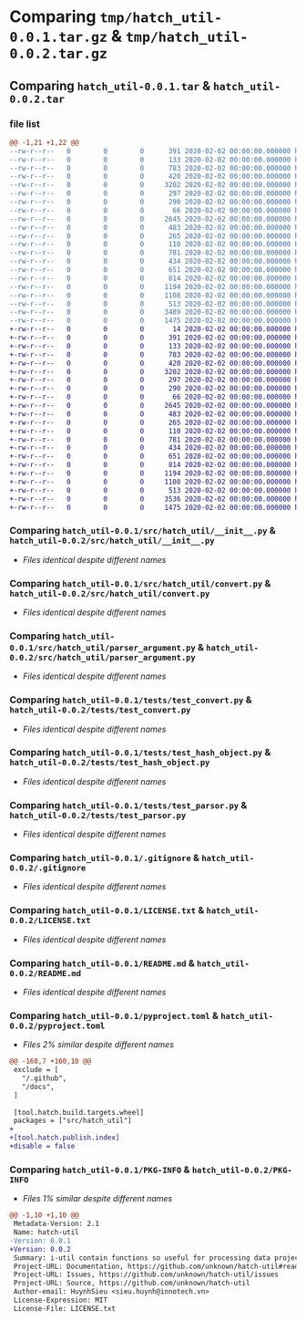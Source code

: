 # Comparing `tmp/hatch_util-0.0.1.tar.gz` & `tmp/hatch_util-0.0.2.tar.gz`

## Comparing `hatch_util-0.0.1.tar` & `hatch_util-0.0.2.tar`

### file list

```diff
@@ -1,21 +1,22 @@
--rw-r--r--   0        0        0      391 2020-02-02 00:00:00.000000 hatch_util-0.0.1/tox.ini
--rw-r--r--   0        0        0      133 2020-02-02 00:00:00.000000 hatch_util-0.0.1/src/hatch_util/__about__.py
--rw-r--r--   0        0        0      783 2020-02-02 00:00:00.000000 hatch_util-0.0.1/src/hatch_util/__init__.py
--rw-r--r--   0        0        0      420 2020-02-02 00:00:00.000000 hatch_util-0.0.1/src/hatch_util/compose.py
--rw-r--r--   0        0        0     3202 2020-02-02 00:00:00.000000 hatch_util-0.0.1/src/hatch_util/convert.py
--rw-r--r--   0        0        0      297 2020-02-02 00:00:00.000000 hatch_util-0.0.1/src/hatch_util/environ.py
--rw-r--r--   0        0        0      290 2020-02-02 00:00:00.000000 hatch_util-0.0.1/src/hatch_util/hash_object.py
--rw-r--r--   0        0        0       66 2020-02-02 00:00:00.000000 hatch_util-0.0.1/src/hatch_util/misc.py
--rw-r--r--   0        0        0     2645 2020-02-02 00:00:00.000000 hatch_util-0.0.1/src/hatch_util/parser_argument.py
--rw-r--r--   0        0        0      483 2020-02-02 00:00:00.000000 hatch_util-0.0.1/src/hatch_util/period.py
--rw-r--r--   0        0        0      265 2020-02-02 00:00:00.000000 hatch_util-0.0.1/src/hatch_util/string.py
--rw-r--r--   0        0        0      110 2020-02-02 00:00:00.000000 hatch_util-0.0.1/tests/__init__.py
--rw-r--r--   0        0        0      781 2020-02-02 00:00:00.000000 hatch_util-0.0.1/tests/test_convert.py
--rw-r--r--   0        0        0      434 2020-02-02 00:00:00.000000 hatch_util-0.0.1/tests/test_exist.py
--rw-r--r--   0        0        0      651 2020-02-02 00:00:00.000000 hatch_util-0.0.1/tests/test_hash_object.py
--rw-r--r--   0        0        0      814 2020-02-02 00:00:00.000000 hatch_util-0.0.1/tests/test_parsor.py
--rw-r--r--   0        0        0     1194 2020-02-02 00:00:00.000000 hatch_util-0.0.1/.gitignore
--rw-r--r--   0        0        0     1108 2020-02-02 00:00:00.000000 hatch_util-0.0.1/LICENSE.txt
--rw-r--r--   0        0        0      513 2020-02-02 00:00:00.000000 hatch_util-0.0.1/README.md
--rw-r--r--   0        0        0     3489 2020-02-02 00:00:00.000000 hatch_util-0.0.1/pyproject.toml
--rw-r--r--   0        0        0     1475 2020-02-02 00:00:00.000000 hatch_util-0.0.1/PKG-INFO
+-rw-r--r--   0        0        0       14 2020-02-02 00:00:00.000000 hatch_util-0.0.2/requirements.txt
+-rw-r--r--   0        0        0      391 2020-02-02 00:00:00.000000 hatch_util-0.0.2/tox.ini
+-rw-r--r--   0        0        0      133 2020-02-02 00:00:00.000000 hatch_util-0.0.2/src/hatch_util/__about__.py
+-rw-r--r--   0        0        0      783 2020-02-02 00:00:00.000000 hatch_util-0.0.2/src/hatch_util/__init__.py
+-rw-r--r--   0        0        0      420 2020-02-02 00:00:00.000000 hatch_util-0.0.2/src/hatch_util/compose.py
+-rw-r--r--   0        0        0     3202 2020-02-02 00:00:00.000000 hatch_util-0.0.2/src/hatch_util/convert.py
+-rw-r--r--   0        0        0      297 2020-02-02 00:00:00.000000 hatch_util-0.0.2/src/hatch_util/environ.py
+-rw-r--r--   0        0        0      290 2020-02-02 00:00:00.000000 hatch_util-0.0.2/src/hatch_util/hash_object.py
+-rw-r--r--   0        0        0       66 2020-02-02 00:00:00.000000 hatch_util-0.0.2/src/hatch_util/misc.py
+-rw-r--r--   0        0        0     2645 2020-02-02 00:00:00.000000 hatch_util-0.0.2/src/hatch_util/parser_argument.py
+-rw-r--r--   0        0        0      483 2020-02-02 00:00:00.000000 hatch_util-0.0.2/src/hatch_util/period.py
+-rw-r--r--   0        0        0      265 2020-02-02 00:00:00.000000 hatch_util-0.0.2/src/hatch_util/string.py
+-rw-r--r--   0        0        0      110 2020-02-02 00:00:00.000000 hatch_util-0.0.2/tests/__init__.py
+-rw-r--r--   0        0        0      781 2020-02-02 00:00:00.000000 hatch_util-0.0.2/tests/test_convert.py
+-rw-r--r--   0        0        0      434 2020-02-02 00:00:00.000000 hatch_util-0.0.2/tests/test_exist.py
+-rw-r--r--   0        0        0      651 2020-02-02 00:00:00.000000 hatch_util-0.0.2/tests/test_hash_object.py
+-rw-r--r--   0        0        0      814 2020-02-02 00:00:00.000000 hatch_util-0.0.2/tests/test_parsor.py
+-rw-r--r--   0        0        0     1194 2020-02-02 00:00:00.000000 hatch_util-0.0.2/.gitignore
+-rw-r--r--   0        0        0     1108 2020-02-02 00:00:00.000000 hatch_util-0.0.2/LICENSE.txt
+-rw-r--r--   0        0        0      513 2020-02-02 00:00:00.000000 hatch_util-0.0.2/README.md
+-rw-r--r--   0        0        0     3536 2020-02-02 00:00:00.000000 hatch_util-0.0.2/pyproject.toml
+-rw-r--r--   0        0        0     1475 2020-02-02 00:00:00.000000 hatch_util-0.0.2/PKG-INFO
```

### Comparing `hatch_util-0.0.1/src/hatch_util/__init__.py` & `hatch_util-0.0.2/src/hatch_util/__init__.py`

 * *Files identical despite different names*

### Comparing `hatch_util-0.0.1/src/hatch_util/convert.py` & `hatch_util-0.0.2/src/hatch_util/convert.py`

 * *Files identical despite different names*

### Comparing `hatch_util-0.0.1/src/hatch_util/parser_argument.py` & `hatch_util-0.0.2/src/hatch_util/parser_argument.py`

 * *Files identical despite different names*

### Comparing `hatch_util-0.0.1/tests/test_convert.py` & `hatch_util-0.0.2/tests/test_convert.py`

 * *Files identical despite different names*

### Comparing `hatch_util-0.0.1/tests/test_hash_object.py` & `hatch_util-0.0.2/tests/test_hash_object.py`

 * *Files identical despite different names*

### Comparing `hatch_util-0.0.1/tests/test_parsor.py` & `hatch_util-0.0.2/tests/test_parsor.py`

 * *Files identical despite different names*

### Comparing `hatch_util-0.0.1/.gitignore` & `hatch_util-0.0.2/.gitignore`

 * *Files identical despite different names*

### Comparing `hatch_util-0.0.1/LICENSE.txt` & `hatch_util-0.0.2/LICENSE.txt`

 * *Files identical despite different names*

### Comparing `hatch_util-0.0.1/README.md` & `hatch_util-0.0.2/README.md`

 * *Files identical despite different names*

### Comparing `hatch_util-0.0.1/pyproject.toml` & `hatch_util-0.0.2/pyproject.toml`

 * *Files 2% similar despite different names*

```diff
@@ -160,7 +160,10 @@
 exclude = [
   "/.github",
   "/docs",
 ]
 
 [tool.hatch.build.targets.wheel]
 packages = ["src/hatch_util"]
+
+[tool.hatch.publish.index]
+disable = false
```

### Comparing `hatch_util-0.0.1/PKG-INFO` & `hatch_util-0.0.2/PKG-INFO`

 * *Files 1% similar despite different names*

```diff
@@ -1,10 +1,10 @@
 Metadata-Version: 2.1
 Name: hatch-util
-Version: 0.0.1
+Version: 0.0.2
 Summary: i-util contain functions so useful for processing data projects
 Project-URL: Documentation, https://github.com/unknown/hatch-util#readme
 Project-URL: Issues, https://github.com/unknown/hatch-util/issues
 Project-URL: Source, https://github.com/unknown/hatch-util
 Author-email: HuynhSieu <sieu.huynh@innotech.vn>
 License-Expression: MIT
 License-File: LICENSE.txt
```

